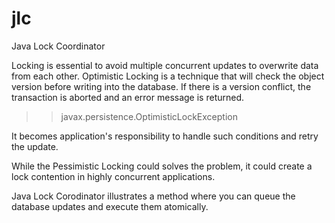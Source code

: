 # jlc
Java Lock Coordinator

Locking is essential to avoid multiple concurrent updates to overwrite data from each other. Optimistic Locking is a technique that will check the object version before writing into the database. If there is a version conflict, the transaction is aborted and an error message is returned.

>> javax.persistence.OptimisticLockException

It becomes application's responsibility to handle such conditions and retry the update.

While the Pessimistic Locking could solves the problem, it could create a lock contention in highly concurrent applications.

Java Lock Corodinator illustrates a method where you can queue the database updates and execute them atomically.


